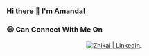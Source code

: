 ### Hi there :penguin: I'm Amanda!

<h3><b>😄 Can Connect With Me On</b></h3>
<p align="center">
<a href="https://www.linkedin.com/in/amanda-cheng-wei-qi/" target="_blank">
  <img align="center" alt="Zhikai | Linkedin" src="https://img.shields.io/badge/LinkedIn-0077B5?style=for-the-badge&logo=linkedin&logoColor=white" />
</a> &nbsp;&nbsp;
